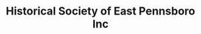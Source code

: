 ---
layout: repo
title: "Historical Society of East Pennsboro Inc"
id: 13552
permalink: repos/13552/
---